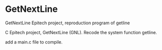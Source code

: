 # GetNextLine
GetNextLine Epitech project, reproduction program of getline

C Epitech project, GetNextLine (GNL).
Recode the system function getline.

add a main.c file to compile.
